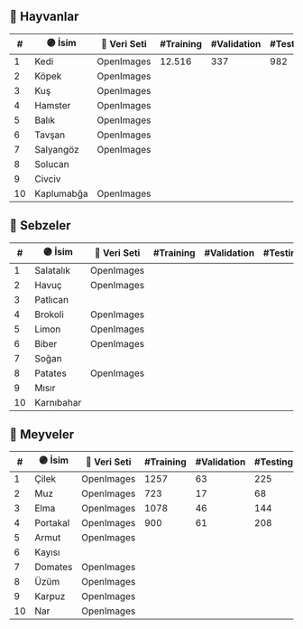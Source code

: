 ## 🦋 Hayvanlar
| #  | 🟣 İsim   | 🔗 Veri Seti | #Training | #Validation | #Testing |
| -- | ---------- | ------------ | --------- | ----------- | -------- |
| 1  | Kedi       | OpenImages   | 12.516    | 337         | 982      |
| 2  | Köpek      | OpenImages   |           |             |          |
| 3  | Kuş        | OpenImages   |           |             |          |
| 4  | Hamster    | OpenImages   |           |             |          |
| 5  | Balık      | OpenImages   |           |             |          |
| 6  | Tavşan     | OpenImages   |           |             |          |
| 7  | Salyangöz  | OpenImages   |           |             |          |
| 8  | Solucan    |              |           |             |          |
| 9  | Civciv     |              |           |             |          |
| 10 | Kaplumabğa | OpenImages   |           |             |          |

## 🥦 Sebzeler
| #  | 🟣 İsim   | 🔗 Veri Seti | #Training | #Validation | #Testing |
| -- |----------  | ------------ | --------- | ----------- | -------- |
| 1  | Salatalık  | OpenImages   |           |             |          |
| 2  | Havuç      | OpenImages   |           |             |          |
| 3  | Patlıcan   |              |           |             |          |
| 4  | Brokoli    | OpenImages   |           |             |          |
| 5  | Limon      | OpenImages   |           |             |          |
| 6  | Biber      | OpenImages   |           |             |          |
| 7  | Soğan      |              |           |             |          |
| 8  | Patates    | OpenImages   |           |             |          |
| 9  | Mısır      |              |           |             |          |
| 10 | Karnıbahar |              |           |             |          |

## 🍓 Meyveler
| #  | 🟣 İsim    | 🔗 Veri Seti | #Training | #Validation | #Testing |
| -- | ----------- | ------------ | --------- | ----------- | -------- |
| 1  | Çilek       | OpenImages   | 1257      | 63          | 225      |
| 2  | Muz         | OpenImages   | 723       | 17          | 68       |
| 3  | Elma        | OpenImages   | 1078      | 46          | 144      |
| 4  | Portakal    | OpenImages   | 900       | 61          | 208      |
| 5  | Armut       | OpenImages   |           |             |          |
| 6  | Kayısı      |              |           |             |          |
| 7  | Domates     | OpenImages   |           |             |          |
| 8  | Üzüm        | OpenImages   |           |             |          |
| 9  | Karpuz      | OpenImages   |           |             |          |
| 10 | Nar         | OpenImages   |           |             |          |


